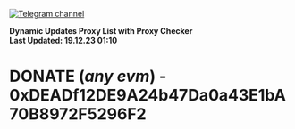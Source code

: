 [![Telegram channel](https://img.shields.io/endpoint?url=https://runkit.io/damiankrawczyk/telegram-badge/branches/master?url=https://t.me/n4z4v0d)](https://t.me/n4z4v0d) 

**Dynamic Updates Proxy List with Proxy Checker**  
**Last Updated: 19.12.23 01:10**

# DONATE (_any evm_) - 0xDEADf12DE9A24b47Da0a43E1bA70B8972F5296F2
